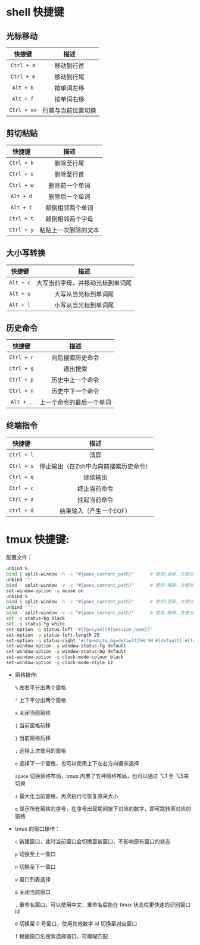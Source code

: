 # shell 快捷键

## 光标移动

|   快捷键    |        描述        |
| :---------: | :----------------: |
| `Ctrl + a`  |     移动到行首     |
| `Ctrl + e`  |     移动到行尾     |
|  `Alt + b`  |     按单词左移     |
|  `Alt + f`  |     按单词右移     |
| `Ctrl + xx` | 行首与当前位置切换 |

## 剪切粘贴

|   快捷键   |         描述         |
| :--------: | :------------------: |
| `Ctrl + k` |      删除至行尾      |
| `Ctrl + u` |      删除至行首      |
| `Ctrl + w` |    删除前一个单词    |
| `Alt + d`  |    删除后一个单词    |
| `Alt + t`  |   颠倒相邻两个单词   |
| `Ctrl + t` |   颠倒相邻两个字母   |
| `Ctrl + y` | 粘贴上一次删除的文本 |

## 大小写转换

|  快捷键   |               描述               |
| :-------: | :------------------------------: |
| `Alt + c` | 大写当前字母，并移动光标到单词尾 |
| `Alt + u` |       大写从当光标到单词尾       |
| `Alt + l` |       小写从当光标到单词尾       |

## 历史命令

|   快捷键   |           描述           |
| :--------: | :----------------------: |
| `Ctrl + r` |     向后搜索历史命令     |
| `Ctrl + g` |         退出搜索         |
| `Ctrl + p` |     历史中上一个命令     |
| `Ctrl + n` |     历史中下一个命令     |
| `Alt + .`  | 上一个命令的最后一个单词 |

## 终端指令

|   快捷键   |                 描述                  |
| :--------: | :-----------------------------------: |
| `Ctrl + l` |                 清屏                  |
| `Ctrl + s` | 停止输出（在Zsh中为向前搜索历史命令） |
| `Ctrl + q` |               继续输出                |
| `Ctrl + c` |             终止当前命令              |
| `Ctrl + z` |             挂起当前命令              |
| `Ctrl + d` |        结束输入（产生一个EOF）        |

# tmux 快捷键:

配置文件：
```bash
unbind %
bind | split-window -h -c "#{pane_current_path}"      # 使用|竖屏，方便分屏 使用当前路径
unbind '"'
bind - split-window -v -c "#{pane_current_path}"      # 使用-横屏，方便分屏
set-window-option -g mouse on
unbind %
bind | split-window -h -c "#{pane_current_path}"      # 使用|竖屏，方便分屏 使>    用当前路径
unbind '"'
bind - split-window -v -c "#{pane_current_path}"      # 使用-横屏，方便分屏
set -g status-bg black
set -g status-fg white
set-option -g status-left '#[fg=cyan][#{session_name}]'
set-option -g status-left-length 25
set-option -g status-right '#[fg=white,bg=default]%H:%M #[default] #[fg=cyan]%Y    -%m-%d%a'
set-window-option -g window-status-fg default
set-window-option -g window-status-bg default
set-window-option -g clock-mode-colour black
set-window-option -g clock-mode-style 12
```
- 窗格操作:

    `%` 左右平分出两个窗格

    `"` 上下平分出两个窗格

    `x` 关闭当前窗格

    `{` 当前窗格前移

    `}` 当前窗格后移

    `;` 选择上次使用的窗格

    `o` 选择下一个窗格，也可以使用上下左右方向键来选择

    `space` 切换窗格布局，tmux 内置了五种窗格布局，也可以通过 ⌥1 至 ⌥5来切换

    `z` 最大化当前窗格，再次执行可恢复原来大小

    `q` 显示所有窗格的序号，在序号出现期间按下对应的数字，即可跳转至对应的窗格

- tmux 的窗口操作：

    `c` 新建窗口，此时当前窗口会切换至新窗口，不影响原有窗口的状态

    `p` 切换至上一窗口

    `n` 切换至下一窗口

    `w` 窗口列表选择

    `&` 关闭当前窗口

    `,` 重命名窗口，可以使用中文，重命名后能在 tmux 状态栏更快速的识别窗口 id

    `0` 切换至 0 号窗口，使用其他数字 id 切换至对应窗口

    `f` 根据窗口名搜索选择窗口，可模糊匹配
